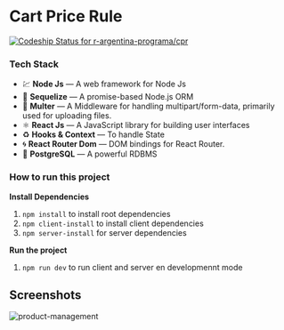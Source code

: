 # Cart Price Rule

[![Codeship Status for r-argentina-programa/cpr](https://app.codeship.com/projects/19163aaa-fce1-4cbc-9995-7af926aa4a45/status?branch=main)](https://app.codeship.com/projects/423715)

### Tech Stack

- 💹 **Node Js** —  A web framework for Node Js
- 📄 **Sequelize** — A promise-based Node.js ORM
- 🔗 **Multer** — A Middleware for handling multipart/form-data, primarily used for uploading files.
- ⚛️ **React Js** — A JavaScript library for building user interfaces
- ♻️ **Hooks & Context** — To handle State
- 🌀 **React Router Dom** — DOM bindings for React Router.
- 🐘 **PostgreSQL** — A powerful RDBMS

### How to run this project

**Install Dependencies**
1.  `npm install` to install root dependencies 
2.  `npm client-install` to install client dependencies 
3.  `npm server-install` for server dependencies

**Run the project**
1. `npm run dev` to run client and server en developmennt mode 


## Screenshots

![product-management](https://i.imgur.com/NNv70ZC.png)
